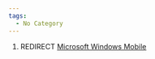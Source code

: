 ```yaml
---
tags:
  - No Category
---
```

1.  REDIRECT [Microsoft Windows
    Mobile](microsoft_windows_mobile.md)